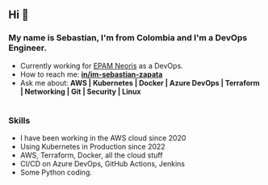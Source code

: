 <h2 align="left">Hi 👋</h2>
<h3 >My name is Sebastian, I'm from Colombia and I'm a DevOps Engineer.</h3>

- Currently working for [EPAM Neoris](https://epamneoris.com) as a DevOps.
- How to reach me: [**in/im-sebastian-zapata**](https://www.linkedin.com/in/im-sebastian-zapata/)
- Ask me about: **AWS | Kubernetes | Docker | Azure DevOps | Terraform | Networking | Git | Security | Linux**

<h1></h1>
<h3 align="left">Skills</h3>

- I have been working in the AWS cloud since 2020
- Using Kubernetes in Production since 2022
- AWS, Terraform, Docker, all the cloud stuff
- CI/CD on Azure DevOps, GitHub Actions, Jenkins
- Some Python coding.
